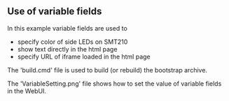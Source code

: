 ## Use of variable fields
In this example variable fields are used to
 - specify color of side LEDs on SMT210
 - show text directly in the html page
 - specify URL of iframe loaded in the html page 
    
The 'build.cmd' file is used to build (or rebuild) the bootstrap archive.

The 'VariableSetting.png' file shows how to set the value of variable fields in the WebUI.

